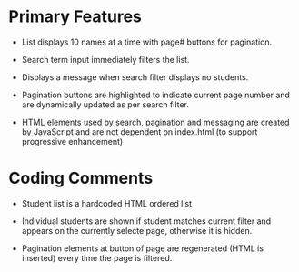 # Primary Features #

* List displays 10 names at a time with page# buttons for
pagination.

* Search term input immediately filters the list.

* Displays a message when search filter displays no students.

* Pagination buttons are highlighted to indicate current page number and are dynamically updated as per search filter.

* HTML elements used by search, pagination and messaging are created by JavaScript and are not dependent on index.html (to support progressive enhancement)

# Coding Comments #

*  Student list is a hardcoded HTML ordered list

*  Individual students are shown if student matches current filter and appears on the currently selecte page, otherwise it is hidden.

* Pagination elements at button of page are regenerated (HTML is inserted) every time the page is filtered.
